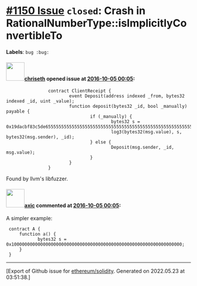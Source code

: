 # [\#1150 Issue](https://github.com/ethereum/solidity/issues/1150) `closed`: Crash in RationalNumberType::isImplicitlyConvertibleTo
**Labels**: `bug :bug:`


#### <img src="https://avatars.githubusercontent.com/u/9073706?v=4" width="50">[chriseth](https://github.com/chriseth) opened issue at [2016-10-05 00:05](https://github.com/ethereum/solidity/issues/1150):

```
                contract ClientReceipt {
                        event Deposit(address indexed _from, bytes32 indexed _id, uint _value);
                        function deposit(bytes32 _id, bool _manually) payable {
                                if (_manually) {
                                        bytes32 s = 0x19dacbf83c5de655555555555555555555555555555555555555555555555555555555555555555555555555555555555555555555658e14cbf7bcae5c15eca2eedecf1c66fbca928e4d35be01af;
                                        log3(bytes32(msg.value), s, bytes32(msg.sender), _id);
                                } else {
                                        Deposit(msg.sender, _id, msg.value);
                                }
                        }
                }
```

Found by llvm's libfuzzer.


#### <img src="https://avatars.githubusercontent.com/u/20340?v=4" width="50">[axic](https://github.com/axic) commented at [2016-10-05 00:05](https://github.com/ethereum/solidity/issues/1150#issuecomment-251637392):

A simpler example:

```
 contract A {
     function a() {
            bytes32 s = 0x10000000000000000000000000000000000000000000000000000000000000000;
     }
 }
```


-------------------------------------------------------------------------------



[Export of Github issue for [ethereum/solidity](https://github.com/ethereum/solidity). Generated on 2022.05.23 at 03:51:38.]
